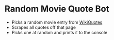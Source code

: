 # Random Movie Quote Bot
* Picks a random movie entry from [WikiQuotes](https://en.wikiquote.org)
* Scrapes all quotes off that page
* Picks one at random and prints it to the console